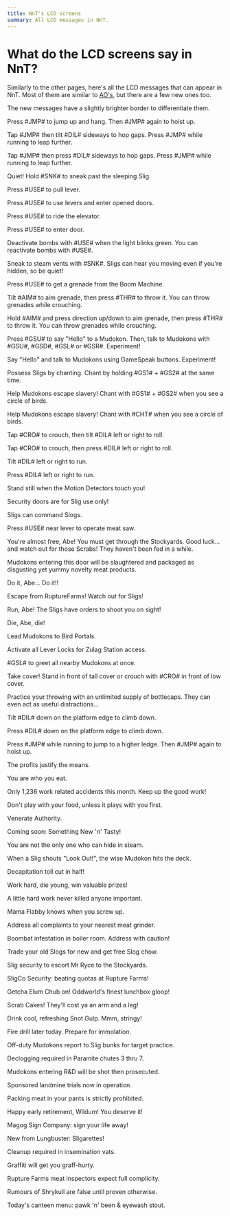 ```yaml
---
title: NnT's LCD screens
summary: All LCD messages in NnT.
---
```


<link rel="stylesheet" href="screen.css">

# What do the LCD screens say in NnT?

Similarly to the other pages, here's all the LCD messages that can appear in NnT. Most of them are similar to [AO's](/lcd_ao.html), but there are a few new ones too.

The new messages have a slightly brighter border to differentiate them.

<p class="lcd">Press #JMP# to jump up and hang. Then #JMP# again to hoist up.</p>
<p class="lcd">Tap #JMP# then tilt #DIL# sideways to hop gaps. Press #JMP# while running to leap further.</p>
<p class="lcd">Tap #JMP# then press #DIL# sideways to hop gaps. Press #JMP# while running to leap further.</p>
<p class="lcd">Quiet! Hold #SNK# to sneak past the sleeping Slig.</p>
<p class="lcd">Press #USE# to pull lever.</p>
<p class="lcd">Press #USE# to use levers and enter opened doors.</p>
<p class="lcd">Press #USE# to ride the elevator.</p>
<p class="lcd">Press #USE# to enter door.</p>
<p class="lcd">Deactivate bombs with #USE# when the light blinks green. You can reactivate bombs with #USE#.</p>
<p class="lcd">Sneak to steam vents with #SNK#. Sligs can hear you moving even if you're hidden, so be quiet!</p>
<p class="lcd">Press #USE# to get a grenade from the Boom Machine.</p>
<p class="lcd">Tilt #AIM# to aim grenade, then press #THR# to throw it. You can throw grenades while crouching.</p>
<p class="lcd">Hold #AIM# and press direction up/down to aim grenade, then press #THR# to throw it.  You can throw grenades while crouching.</p>
<p class="lcd">Press #GSU# to say "Hello" to a Mudokon. Then, talk to Mudokons with #GSU#, #GSD#, #GSL# or #GSR#. Experiment!</p>
<p class="lcd">Say "Hello" and talk to Mudokons using GameSpeak buttons. Experiment!</p>
<p class="lcd">Possess Sligs by chanting. Chant by holding #GS1# + #GS2# at the same time.</p>
<p class="lcd">Help Mudokons escape slavery! Chant with #GS1# + #GS2# when you see a circle of birds.</p>
<p class="lcd">Help Mudokons escape slavery! Chant with #CHT# when you see a circle of birds.</p>
<p class="lcd">Tap #CRO# to crouch, then tilt #DIL# left or right to roll.</p>
<p class="lcd">Tap #CRO# to crouch, then press #DIL# left or right to roll.</p>
<p class="lcd">Tilt #DIL# left or right to run.</p>
<p class="lcd">Press #DIL# left or right to run.</p>
<p class="lcd">Stand still when the Motion Detectors touch you!</p>
<p class="lcd">Security doors are for Slig use only!</p>
<p class="lcd">Sligs can command Slogs.</p>
<p class="lcd">Press #USE# near lever to operate meat saw.</p>
<p class="lcd red">You're almost free, Abe! You must get through the Stockyards. Good luck... and watch out for those Scrabs! They haven't been fed in a while.</p>
<p class="lcd red">Mudokons entering this door will be slaughtered and packaged as disgusting yet yummy novelty meat products.</p>
<p class="lcd red">Do it, Abe... Do it!!</p>
<p class="lcd red">Escape from RuptureFarms! Watch out for Sligs!</p>
<p class="lcd red">Run, Abe! The Sligs have orders to shoot you on sight!</p>
<p class="lcd red new">Die, Abe, die!</p>
<p class="lcd">Lead Mudokons to Bird Portals.</p>
<p class="lcd">Activate all Lever Locks for Zulag Station access.</p>
<p class="lcd">#GSL# to greet all nearby Mudokons at once.</p>
<p class="lcd">Take cover! Stand in front of tall cover or crouch with #CRO# in front of low cover.</p>
<p class="lcd">Practice your throwing with an unlimited supply of bottlecaps. They can even act as useful distractions...</p>
<p class="lcd">Tilt #DIL# down on the platform edge to climb down.</p>
<p class="lcd">Press #DIL# down on the platform edge to climb down.</p>
<p class="lcd">Press #JMP# while running to jump to a higher ledge. Then #JMP# again to hoist up.</p>

<p class="lcd red">The profits justify the means.</p>
<p class="lcd red">You are who you eat.</p>
<p class="lcd red">Only 1,236 work related accidents this month. Keep up the good work!</p>
<p class="lcd red">Don't play with your food, unless it plays with you first.</p>
<p class="lcd red">Venerate Authority.</p>
<p class="lcd red">Coming soon: Something New 'n' Tasty!</p>
<p class="lcd">You are not the only one who can hide in steam.</p>
<p class="lcd">When a Slig shouts "Look Out!", the wise Mudokon hits the deck.</p>
<p class="lcd red">Decapitation toll cut in half!</p>
<p class="lcd red">Work hard, die young, win valuable prizes!</p>
<p class="lcd red">A little hard work never killed anyone important.</p>
<p class="lcd red new">Mama Flabby knows when you screw up.</p>
<p class="lcd red new">Address all complaints to your nearest meat grinder.</p>
<p class="lcd red new">Boombat infestation in boiler room. Address with caution!</p>
<p class="lcd red new">Trade your old Slogs for new and get free Slog chow.</p>
<p class="lcd red new">Slig security to escort Mr Ryce to the Stockyards.</p>
<p class="lcd red new">SligCo Security: beating quotas at Rupture Farms!</p>
<p class="lcd red new">Getcha Elum Chub on! Oddworld's finest lunchbox gloop!</p>
<p class="lcd red new">Scrab Cakes! They'll cost ya an arm and a leg!</p>
<p class="lcd red new">Drink cool, refreshing Snot Gulp. Mmm, stringy!</p>
<p class="lcd red new">Fire drill later today. Prepare for immolation.</p>
<p class="lcd red new">Off-duty Mudokons report to Slig bunks for target practice.</p>
<p class="lcd red new">Declogging required in Paramite chutes 3 thru 7.</p>
<p class="lcd red new">Mudokons entering R&D will be shot then prosecuted.</p>
<p class="lcd red new">Sponsored landmine trials now in operation.</p>
<p class="lcd red new">Packing meat in your pants is strictly prohibited.</p>
<p class="lcd red new">Happy early retirement, Wildum! You deserve it!</p>
<p class="lcd red new">Magog Sign Company: sign your life away!</p>
<p class="lcd red new">New from Lungbuster: Sligarettes!</p>
<p class="lcd red new">Cleanup required in insemination vats.</p>
<p class="lcd red new">Graffiti will get you graff-hurty.</p>
<p class="lcd red new">Rupture Farms meat inspectors expect full complicity.</p>
<p class="lcd red new">Rumours of Shrykull are false until proven otherwise.</p>
<p class="lcd red new">Today's canteen menu: pawk 'n' been & eyewash stout.</p>

